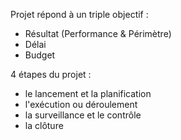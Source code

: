 Projet répond à un triple objectif :
- Résultat (Performance & Périmètre)
- Délai
- Budget

4 étapes du projet : 
- le lancement et la planification
- l'exécution ou déroulement
- la surveillance et le contrôle
- la clôture

